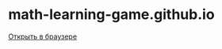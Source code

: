 # math-learning-game.github.io

[Открыть в браузере](https://valeriy-zainullin.github.io/math-learning-game)